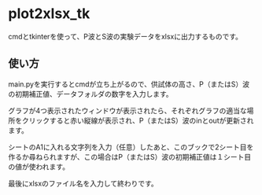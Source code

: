 # plot2xlsx_tk
cmdとtkinterを使って、P波とS波の実験データをxlsxに出力するものです。

## 使い方
main.pyを実行するとcmdが立ち上がるので、供試体の高さ、P（またはS）波の初期補正値、データフォルダの数字を入力します。  

グラフが4つ表示されたウィンドウが表示されたら、それぞれグラフの適当な場所をクリックすると赤い縦線が表示され、P（またはS）波のinとoutが更新されます。  

シートのA1に入れる文字列を入力（任意）したあと、このブックで2シート目を作るか尋ねられますが、この場合はP（またはS）波の初期補正値は１シート目の値が使われます。

最後にxlsxのファイル名を入力して終わりです。
